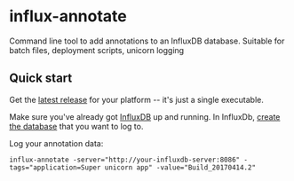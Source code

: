 # influx-annotate
Command line tool to add annotations to an InfluxDB database.  Suitable for batch files, deployment scripts, unicorn logging

## Quick start 
Get the [latest release](https://github.com/danesparza/influx-annotate/releases/latest) for your platform -- it's just a single executable.  

Make sure you've already got [InfluxDB](https://docs.influxdata.com/influxdb/v1.2/introduction/installation/) up and running.  In InfluxDb, [create the database](https://docs.influxdata.com/influxdb/v1.2/guides/writing_data/#creating-a-database-using-the-http-api) that you want to log to.

Log your annotation data:
```
influx-annotate -server="http://your-influxdb-server:8086" -tags="application=Super unicorn app" -value="Build_20170414.2"
```



